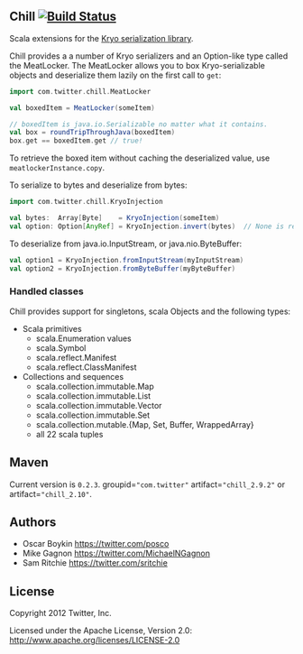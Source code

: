 ## Chill [![Build Status](https://secure.travis-ci.org/twitter/chill.png)](http://travis-ci.org/twitter/chill)

Scala extensions for the [Kryo serialization library](http://code.google.com/p/kryo/).

Chill provides a a number of Kryo serializers and an Option-like type called the MeatLocker. The MeatLocker allows you to box Kryo-serializable objects and deserialize them lazily on the first call to `get`:

```scala
import com.twitter.chill.MeatLocker

val boxedItem = MeatLocker(someItem)

// boxedItem is java.io.Serializable no matter what it contains.
val box = roundTripThroughJava(boxedItem)
box.get == boxedItem.get // true!
```

To retrieve the boxed item without caching the deserialized value, use `meatlockerInstance.copy`.

To serialize to bytes and deserialize from bytes:

```scala
import com.twitter.chill.KryoInjection

val bytes:  Array[Byte]    = KryoInjection(someItem)
val option: Option[AnyRef] = KryoInjection.invert(bytes)  // None is returned on failure
```

To deserialize from java.io.InputStream, or java.nio.ByteBuffer:

```scala
val option1 = KryoInjection.fromInputStream(myInputStream)
val option2 = KryoInjection.fromByteBuffer(myByteBuffer)
```

### Handled classes

Chill provides support for singletons, scala Objects and the following types:

* Scala primitives
  * scala.Enumeration values
  * scala.Symbol
  * scala.reflect.Manifest
  * scala.reflect.ClassManifest
* Collections and sequences
  * scala.collection.immutable.Map
  * scala.collection.immutable.List
  * scala.collection.immutable.Vector
  * scala.collection.immutable.Set
  * scala.collection.mutable.{Map, Set, Buffer, WrappedArray}
  * all 22 scala tuples

## Maven

Current version is `0.2.3`. groupid=`"com.twitter"` artifact=`"chill_2.9.2"` or artifact=`"chill_2.10"`.

## Authors

* Oscar Boykin <https://twitter.com/posco>
* Mike Gagnon <https://twitter.com/MichaelNGagnon>
* Sam Ritchie <https://twitter.com/sritchie>

## License

Copyright 2012 Twitter, Inc.

Licensed under the Apache License, Version 2.0: http://www.apache.org/licenses/LICENSE-2.0
